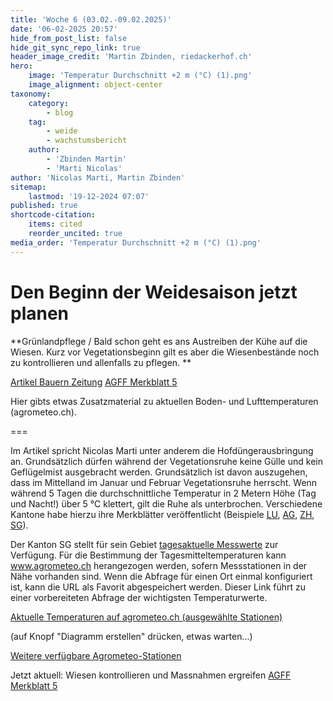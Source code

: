 ```yaml
---
title: 'Woche 6 (03.02.-09.02.2025)'
date: '06-02-2025 20:57'
hide_from_post_list: false
hide_git_sync_repo_link: true
header_image_credit: 'Martin Zbinden, riedackerhof.ch'
hero:
    image: 'Temperatur Durchschnitt +2 m (°C) (1).png'
    image_alignment: object-center
taxonomy:
    category:
        - blog
    tag:
        - weide
        - wachstumsbericht
    author:
        - 'Zbinden Martin'
        - 'Marti Nicolas'
author: 'Nicolas Marti, Martin Zbinden'
sitemap:
    lastmod: '19-12-2024 07:07'
published: true
shortcode-citation:
    items: cited
    reorder_uncited: true
media_order: 'Temperatur Durchschnitt +2 m (°C) (1).png'
---
```


# Den Beginn der Weidesaison jetzt planen

**Grünlandpflege / Bald schon geht es ans Austreiben der Kühe auf die Wiesen. Kurz vor Vegetationsbeginn gilt es aber die Wiesenbestände noch zu kontrollieren und allenfalls zu pflegen.
** 

[Artikel Bauern Zeitung](https://www.bauernzeitung.ch/dossier/pflanzen/den-beginn-der-weidesaison-jetzt-planen-548723?class=button) [AGFF Merkblatt 5](https://www.eagff.ch/files/images/bilder/Unkraut_Schaderreger/PDFs/agff-merkblatt-5.pdf?class=button)

Hier gibts etwas Zusatzmaterial zu aktuellen Boden- und Lufttemperaturen (agrometeo.ch).

===

Im Artikel spricht Nicolas Marti unter anderem die Hofdüngerausbringung an. Grundsätzlich dürfen während der Vegetationsruhe keine Gülle und kein Geflügelmist ausgebracht werden. Grundsätzlich ist davon auszugehen, dass im Mittelland im Januar und Februar Vegetationsruhe herrscht. Wenn während 5 Tagen die durchschnittliche Temperatur in 2 Metern Höhe (Tag und Nacht!) über 5 °C klettert, gilt die Ruhe als unterbrochen. Verschiedene Kantone habe hierzu ihre Merkblätter veröffentlicht (Beispiele [LU](https://lawa.lu.ch/-/media/LAWA/Dokumente/Landwirtschaft/Stofflicher_Gewaesserschutz/MB_Checkliste_Hof_und_Recyclingduenger.pdf), [AG](https://www.ag.ch/media/kanton_aargau/dfr/dokumente_3/landwirtschaft_2/1470062_Merkblatt_14_01.pdf
), [ZH](https://redaktion.strickhof.ch/server/api/dokument/GetDokument?id=686), [SG](https://www.sg.ch/umwelt-natur/umwelt/Vollzugshilfsmittel/stoffgesetzgebung--umweltgefaehrdende-stoffe--vollzugsaufgaben-g/vollzug-der-vorschriften-ueber-die-verwendung-von-duenger-und-bo/duengen-im-winter.html)).

Der Kanton SG stellt für sein Gebiet [tagesaktuelle Messwerte](https://www.sg.ch/content/dam/sgch/umwelt-natur/umwelt/dokumente/landwirtschaft/Ergebnisse%20Vegetationsstand%20f%C3%BCr%20Webseite.pdf) zur Verfügung. Für die Bestimmung der Tagesmitteltemperaturen kann www.agrometeo.ch herangezogen werden, sofern Messstationen in der Nähe vorhanden sind. Wenn die Abfrage für einen Ort einmal konfiguriert ist, kann die URL als Favorit abgespeichert werden. Dieser Link führt zu einer vorbereiteten Abfrage der wichtigsten Temperaturwerte.

[Aktuelle Temperaturen auf agrometeo.ch (ausgewählte Stationen)](https://www.agrometeo.ch/de/meteorologie?stations=223,216,194,55,185,212,128,149&sensors=1%3Aavg,1%3Amin,2%3Amin,2%3Aavg,6%3Asum,6%3Acumsum%3A0,3%3Aavg&from=2025-01-23&to=2025-12-31&scale=day&groupBy=sensor&measured=1&class=button) 

(auf Knopf "Diagramm erstellen" drücken, etwas warten...)

[Weitere verfügbare Agrometeo-Stationen](https://www.agrometeo.ch/de?class=button)

Jetzt aktuell: Wiesen kontrollieren und Massnahmen ergreifen
[AGFF Merkblatt 5](https://www.eagff.ch/files/images/bilder/Unkraut_Schaderreger/PDFs/agff-merkblatt-5.pdf?class=button)